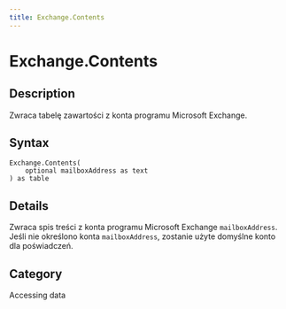 ```yaml
---
title: Exchange.Contents
---
```


# Exchange.Contents


## Description

Zwraca tabelę zawartości z konta programu Microsoft Exchange.


## Syntax

```powerquery
Exchange.Contents(
    optional mailboxAddress as text
) as table
```


## Details

Zwraca spis treści z konta programu Microsoft Exchange <code>mailboxAddress</code>. Jeśli nie określono konta <code>mailboxAddress</code>, zostanie użyte domyślne konto dla poświadczeń.



## Category
Accessing data
